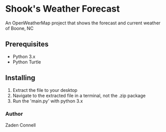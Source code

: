 <h1>Shook's Weather Forecast</h1>
   
 <p>An OpenWeatherMap project that shows the forecast and current weather of Boone, NC</p>

<h2>Prerequisites</h2>
<ul>
   <li>Python 3.x</li>
   <li>Python Turtle</li>
</ul>

<h2>Installing</h2>
<ol>
   <li>Extract the file to your desktop</li>
   <li>Navigate to the extracted file in a terminal, not the .zip package</li>
   <li>Run the 'main.py' with python 3.x</li>
</ol>

<h3>Author</h3>
<p>Zaden Connell</p>
